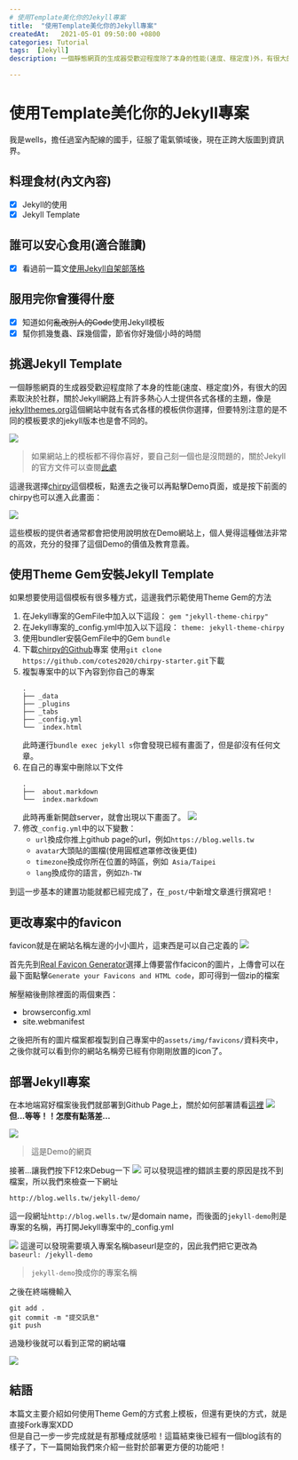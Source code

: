 ```yaml
---
# 使用Template美化你的Jekyll專案
title:  "使用Template美化你的Jekyll專案"
createdAt:   2021-05-01 09:50:00 +0800
categories: Tutorial
tags:  [Jekyll]
description: 一個靜態網頁的生成器受歡迎程度除了本身的性能(速度、穩定度)外，有很大的因素取決於社群，關於Jekyll網路上有許多熱心人士提供各式各樣的主題，像是[jekyllthemes.org](http://jekyllthemes.org/)這個網站中就有各式各樣的模板供你選擇，但要特別注意的是不同的模板要求的jekyll版本也是會不同的。

---
```

# 使用Template美化你的Jekyll專案
我是wells，擔任過室內配線的國手，征服了電氣領域後，現在正跨大版圖到資訊界。

## 料理食材(內文內容)
- [X] Jekyll的使用
- [X] Jekyll Template

## 誰可以安心食用(適合誰讀)
- [X] 看過前一篇文[使用Jekyll自架部落格](../使用Jekyll自架部落格/index.html)

## 服用完你會獲得什麼
- [X] 知道如何~~亂改別人的Code~~使用Jekyll模板
- [X] 幫你抓幾隻蟲、踩幾個雷，節省你好幾個小時的時間

## 挑選Jekyll Template
一個靜態網頁的生成器受歡迎程度除了本身的性能(速度、穩定度)外，有很大的因素取決於社群，關於Jekyll網路上有許多熱心人士提供各式各樣的主題，像是[jekyllthemes.org](http://jekyllthemes.org/)這個網站中就有各式各樣的模板供你選擇，但要特別注意的是不同的模板要求的jekyll版本也是會不同的。

![](https://i.imgur.com/xIZ9cqP.png)
> 如果網站上的模板都不得你喜好，要自己刻一個也是沒問題的，關於Jekyll的官方文件可以查閱[此處](https://jekyllrb.com/)

這邊我選擇[chirpy](https://chirpy.cotes.info/)這個模板，點進去之後可以再點擊Demo頁面，或是按下前面的chirpy也可以進入此畫面：

![](https://i.imgur.com/ZxW6qU8.png)

這些模板的提供者通常都會把使用說明放在Demo網站上，個人覺得這種做法非常的高效，充分的發揮了這個Demo的價值及教育意義。

## 使用Theme Gem安裝Jekyll Template
如果想要使用這個模板有很多種方式，這邊我們示範使用Theme Gem的方法

1. 在Jekyll專案的GemFile中加入以下這段：
    `gem "jekyll-theme-chirpy"`
2. 在Jekyll專案的_config.yml中加入以下這段：
    `theme: jekyll-theme-chirpy`
3. 使用bundler安裝GemFile中的Gem
    `bundle`
4. 下載[chirpy的Github](https://github.com/cotes2020/chirpy-starter.git)專案
    使用`git clone https://github.com/cotes2020/chirpy-starter.git`下載
5. 複製專案中的以下內容到你自己的專案
    ```
    .
    ├── _data
    ├── _plugins
    ├── _tabs
    ├── _config.yml
    └──  index.html
    ```
    此時運行`bundle exec jekyll s`你會發現已經有畫面了，但是卻沒有任何文章。
6. 在自己的專案中刪除以下文件
     ```
    .
    ├──  about.markdown
    └──  index.markdown
    ```
    此時再重新開啟server，就會出現以下畫面了。
    ![](chirpy-demo.png)
7. 修改`_config.yml`中的以下變數：
    - `url`換成你推上github page的url，例如`https://blog.wells.tw`
    - `avatar`大頭貼的圖檔(使用圓框遮罩修改後更佳)
    - `timezone`換成你所在位置的時區，例如` Asia/Taipei`
    - `lang`換成你的語言，例如`Zh-TW`

到這一步基本的建置功能就都已經完成了，在`_post/`中新增文章進行撰寫吧！

## 更改專案中的favicon
favicon就是在網站名稱左邊的小小圖片，這東西是可以自己定義的
![](favicon-show.png)

首先先到[Real Favicon Generator](https://realfavicongenerator.net/)選擇上傳要當作facicon的圖片，上傳會可以在最下面點擊`Generate your Favicons and HTML code`，即可得到一個zip的檔案

解壓縮後刪除裡面的兩個東西：
- browserconfig.xml
- site.webmanifest

之後把所有的圖片檔案都複製到自己專案中的`assets/img/favicons/`資料夾中，之後你就可以看到你的網站名稱旁已經有你剛剛放置的icon了。

## 部署Jekyll專案
在本地端寫好檔案後我們就部署到Github Page上，關於如何部署請看[這裡](/posts/使用Jekyll自架部落格/#部署到github-page
)
![](https://i.imgur.com/bJJYgIc.png)
**但...等等！！怎麼有點落差...**

![](https://i.imgur.com/ZxW6qU8.png)
> 這是Demo的網頁

接著...讓我們按下F12來Debug一下
![](https://i.imgur.com/LQJPK16.png)
可以發現這裡的錯誤主要的原因是找不到檔案，所以我們來檢查一下網址
```
http://blog.wells.tw/jekyll-demo/
```
這一段網址`http://blog.wells.tw/`是domain name，而後面的`jekyll-demo`則是專案的名稱，再打開Jekyll專案中的_config.yml

![](https://i.imgur.com/wrvIJGM.png)
這邊可以發現需要填入專案名稱baseurl是空的，因此我們把它更改為`baseurl: /jekyll-demo`
>`jekyll-demo`換成你的專案名稱

之後在終端機輸入
```
git add .
git commit -m "提交訊息"
git push
```
過幾秒後就可以看到正常的網站囉

![](chirpy-github-page-deploy.png)

## 結語
本篇文主要介紹如何使用Theme Gem的方式套上模板，但還有更快的方式，就是直接Fork專案XDD<br>
但是自己一步一步完成就是有那種成就感啦！這篇結束後已經有一個blog該有的樣子了，下一篇開始我們來介紹一些對於部署更方便的功能吧！
